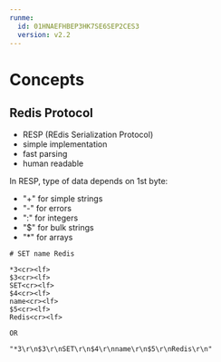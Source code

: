 ```yaml
---
runme:
  id: 01HNAEFHBEP3HK7SE6SEP2CES3
  version: v2.2
---
```


# Concepts

## Redis Protocol

- RESP (REdis Serialization Protocol)
- simple implementation
- fast parsing
- human readable

In RESP, type of data depends on 1st byte:

- "+" for simple strings
- "-" for errors
- ":" for integers
- "$" for bulk strings
- "*" for arrays

```plaintext {"id":"01HNAEP54170K378QK0W3DP00B"}
# SET name Redis

*3<cr><lf>
$3<cr><lf>
SET<cr><lf>
$4<cr><lf>
name<cr><lf>
$5<cr><lf>
Redis<cr><lf>

OR

"*3\r\n$3\r\nSET\r\n$4\r\nname\r\n$5\r\nRedis\r\n"
```